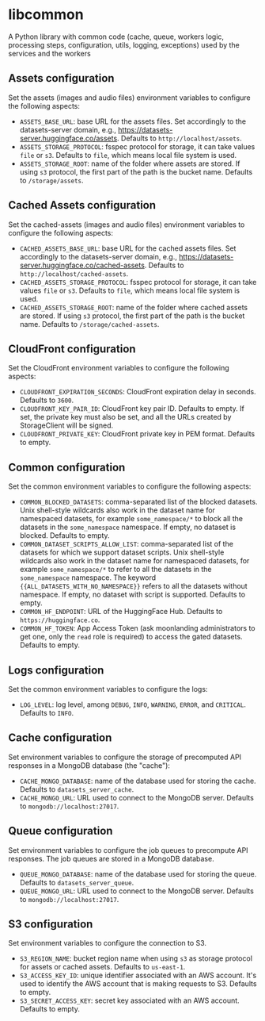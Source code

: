 # libcommon

A Python library with common code (cache, queue, workers logic, processing steps, configuration, utils, logging, exceptions) used by the services and the workers

## Assets configuration

Set the assets (images and audio files) environment variables to configure the following aspects:

- `ASSETS_BASE_URL`: base URL for the assets files. Set accordingly to the datasets-server domain, e.g., https://datasets-server.huggingface.co/assets. Defaults to `http://localhost/assets`.
- `ASSETS_STORAGE_PROTOCOL`: fsspec protocol for storage, it can take values `file` or `s3`. Defaults to `file`, which means local file system is used.
- `ASSETS_STORAGE_ROOT`: name of the folder where assets are stored. If using `s3` protocol, the first part of the path is the bucket name. Defaults to `/storage/assets`.

## Cached Assets configuration

Set the cached-assets (images and audio files) environment variables to configure the following aspects:

- `CACHED_ASSETS_BASE_URL`: base URL for the cached assets files. Set accordingly to the datasets-server domain, e.g., https://datasets-server.huggingface.co/cached-assets. Defaults to `http://localhost/cached-assets`.
- `CACHED_ASSETS_STORAGE_PROTOCOL`: fsspec protocol for storage, it can take values `file` or `s3`. Defaults to `file`, which means local file system is used.
- `CACHED_ASSETS_STORAGE_ROOT`: name of the folder where cached assets are stored. If using `s3` protocol, the first part of the path is the bucket name. Defaults to `/storage/cached-assets`.

## CloudFront configuration

Set the CloudFront environment variables to configure the following aspects:

- `CLOUDFRONT_EXPIRATION_SECONDS`: CloudFront expiration delay in seconds. Defaults to `3600`.
- `CLOUDFRONT_KEY_PAIR_ID`: CloudFront key pair ID. Defaults to empty. If set, the private key must also be set, and all the URLs created by StorageClient will be signed.
- `CLOUDFRONT_PRIVATE_KEY`: CloudFront private key in PEM format. Defaults to empty.

## Common configuration

Set the common environment variables to configure the following aspects:

- `COMMON_BLOCKED_DATASETS`: comma-separated list of the blocked datasets. Unix shell-style wildcards also work in the dataset name for namespaced datasets, for example `some_namespace/*` to block all the datasets in the `some_namespace` namespace. If empty, no dataset is blocked. Defaults to empty.
- `COMMON_DATASET_SCRIPTS_ALLOW_LIST`: comma-separated list of the datasets for which we support dataset scripts. Unix shell-style wildcards also work in the dataset name for namespaced datasets, for example `some_namespace/*` to refer to all the datasets in the `some_namespace` namespace. The keyword `{{ALL_DATASETS_WITH_NO_NAMESPACE}}` refers to all the datasets without namespace. If empty, no dataset with script is supported. Defaults to empty.
- `COMMON_HF_ENDPOINT`: URL of the HuggingFace Hub. Defaults to `https://huggingface.co`.
- `COMMON_HF_TOKEN`: App Access Token (ask moonlanding administrators to get one, only the `read` role is required) to access the gated datasets. Defaults to empty.

## Logs configuration

Set the common environment variables to configure the logs:

- `LOG_LEVEL`: log level, among `DEBUG`, `INFO`, `WARNING`, `ERROR`, and `CRITICAL`. Defaults to `INFO`.

## Cache configuration

Set environment variables to configure the storage of precomputed API responses in a MongoDB database (the "cache"):

- `CACHE_MONGO_DATABASE`: name of the database used for storing the cache. Defaults to `datasets_server_cache`.
- `CACHE_MONGO_URL`: URL used to connect to the MongoDB server. Defaults to `mongodb://localhost:27017`.

## Queue configuration

Set environment variables to configure the job queues to precompute API responses. The job queues are stored in a MongoDB database.

- `QUEUE_MONGO_DATABASE`: name of the database used for storing the queue. Defaults to `datasets_server_queue`.
- `QUEUE_MONGO_URL`: URL used to connect to the MongoDB server. Defaults to `mongodb://localhost:27017`.

## S3 configuration

Set environment variables to configure the connection to S3.

- `S3_REGION_NAME`: bucket region name when using `s3` as storage protocol for assets or cached assets. Defaults to `us-east-1`.
- `S3_ACCESS_KEY_ID`: unique identifier associated with an AWS account. It's used to identify the AWS account that is making requests to S3. Defaults to empty.
- `S3_SECRET_ACCESS_KEY`: secret key associated with an AWS account. Defaults to empty.
